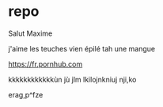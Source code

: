 # repo


Salut Maxime

j'aime les teuches vien épilé tah une mangue

https://fr.pornhub.com

 kkkkkkkkkkkkùn jù jlm lkilojnkniuj nji,ko


erag,p^fze  